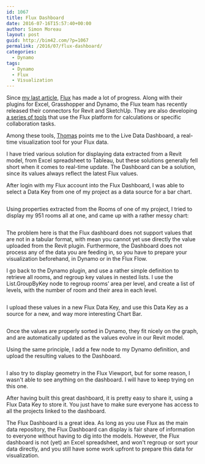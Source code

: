 ```yaml
---
id: 1067
title: Flux Dashboard
date: 2016-07-16T15:57:40+00:00
author: Simon Moreau
layout: post
guid: http://bim42.com/?p=1067
permalink: /2016/07/flux-dashboard/
categories:
  - Dynamo
tags:
  - Dynamo
  - Flux
  - Visualization
---
```

Since [my last article](http://bim42.com/2015/09/flux/), [Flux](https://flux.io/) has made a lot of progress. Along with their plugins for Excel, Grasshopper and Dynamo, the Flux team has recently released their connectors for Revit and SketchUp. They are also developing [a series of tools](https://labs.flux.io/) that use the Flux platform for calculations or specific collaboration tasks.

Among these tools, [Thomas](https://twitter.com/thomastrinelle) points me to the Live Data Dashboard, a real-time visualization tool for your Flux data.

I have tried various solution for displaying data extracted from a Revit model, from Excel spreadsheet to Tableau, but these solutions generally fell short when it comes to real-time update. The Dashboard can be a solution, since its values always reflect the latest Flux values.

After login with my Flux account into the Flux Dashboard, I was able to select a Data Key from one of my project as a data source for a bar chart.

![<img class="aligncenter size-large wp-image-1071" src="http://bim42.com/wp-content/uploads/2016/07/Image-1024x645.png" alt="Image" width="584" height="368" srcset="https://bim42.com/wp-content/uploads/2016/07/Image-1024x645.png 1024w, https://bim42.com/wp-content/uploads/2016/07/Image-300x189.png 300w, https://bim42.com/wp-content/uploads/2016/07/Image-768x484.png 768w, https://bim42.com/wp-content/uploads/2016/07/Image-476x300.png 476w, https://bim42.com/wp-content/uploads/2016/07/Image.png 1566w" sizes="(max-width: 584px) 100vw, 584px" />](http://bim42.com/wp-content/uploads/2016/07/Image.png)

Using properties extracted from the Rooms of one of my project, I tried to display my 951 rooms all at one, and came up with a rather messy chart:

![<img class="aligncenter size-large wp-image-1068" src="http://bim42.com/wp-content/uploads/2016/07/Image-1-1024x735.png" alt="Image [1]" width="584" height="419" srcset="https://bim42.com/wp-content/uploads/2016/07/Image-1-1024x735.png 1024w, https://bim42.com/wp-content/uploads/2016/07/Image-1-300x215.png 300w, https://bim42.com/wp-content/uploads/2016/07/Image-1-768x551.png 768w, https://bim42.com/wp-content/uploads/2016/07/Image-1-418x300.png 418w" sizes="(max-width: 584px) 100vw, 584px" />](http://bim42.com/wp-content/uploads/2016/07/Image-1.png)

The problem here is that the Flux dashboard does not support values that are not in a tabular format, with mean you cannot yet use directly the value uploaded from the Revit plugin. Furthermore, the Dashboard does not process any of the data you are feeding in, so you have to prepare your visualization beforehand, in Dynamo or in the Flux Flow.

I go back to the Dynamo plugin, and use a rather simple definition to retrieve all rooms, and regroup key values in nested lists. I use the List.GroupByKey node to regroup rooms’ area per level, and create a list of levels, with the number of room and their area in each level.

![<img class="aligncenter size-full wp-image-1072" src="http://bim42.com/wp-content/uploads/2016/07/List2.png" alt="List2" width="795" height="546" srcset="https://bim42.com/wp-content/uploads/2016/07/List2.png 795w, https://bim42.com/wp-content/uploads/2016/07/List2-300x206.png 300w, https://bim42.com/wp-content/uploads/2016/07/List2-768x527.png 768w, https://bim42.com/wp-content/uploads/2016/07/List2-437x300.png 437w" sizes="(max-width: 795px) 100vw, 795px" />](http://bim42.com/wp-content/uploads/2016/07/List2.png)

I upload these values in a new Flux Data Key, and use this Data Key as a source for a new, and way more interesting Chart Bar.

![<img class="aligncenter size-full wp-image-1069" src="http://bim42.com/wp-content/uploads/2016/07/Image-2.png" alt="Image [2]" width="874" height="790" srcset="https://bim42.com/wp-content/uploads/2016/07/Image-2.png 874w, https://bim42.com/wp-content/uploads/2016/07/Image-2-300x271.png 300w, https://bim42.com/wp-content/uploads/2016/07/Image-2-768x694.png 768w, https://bim42.com/wp-content/uploads/2016/07/Image-2-332x300.png 332w" sizes="(max-width: 874px) 100vw, 874px" />](http://bim42.com/wp-content/uploads/2016/07/Image-2.png)

Once the values are properly sorted in Dynamo, they fit nicely on the graph, and are automatically updated as the values evolve in our Revit model.

Using the same principle, I add a few node to my Dynamo definition, and upload the resulting values to the Dashboard.

![<img class="aligncenter size-large wp-image-1070" src="http://bim42.com/wp-content/uploads/2016/07/Image-3-1024x653.png" alt="Image [3]" width="584" height="372" srcset="https://bim42.com/wp-content/uploads/2016/07/Image-3-1024x653.png 1024w, https://bim42.com/wp-content/uploads/2016/07/Image-3-300x191.png 300w, https://bim42.com/wp-content/uploads/2016/07/Image-3-768x490.png 768w, https://bim42.com/wp-content/uploads/2016/07/Image-3-470x300.png 470w" sizes="(max-width: 584px) 100vw, 584px" />](http://bim42.com/wp-content/uploads/2016/07/Image-3.png)

I also try to display geometry in the Flux Viewport, but for some reason, I wasn't able to see anything on the dashboard. I will have to keep trying on this one.

After having built this great dashboard, it is pretty easy to share it, using a Flux Data Key to store it. You just have to make sure everyone has access to all the projects linked to the dashboard.

The Flux Dashboard is a great idea. As long as you use Flux as the main data repository, the Flux Dashboard can display is fair share of information to everyone without having to dig into the models. However, the Flux dashboard is not (yet) an Excel spreadsheet, and won't regroup or sort your data directly, and you still have some work upfront to prepare this data for visualization.